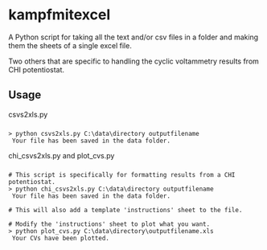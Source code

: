 # kampfmitexcel

A Python script for taking all the text and/or csv files in a folder and making them the sheets of a single excel file.  

Two others that are specific to handling the cyclic voltammetry results from CHI potentiostat.

## Usage

csvs2xls.py
###
	> python csvs2xls.py C:\data\directory outputfilename
	 Your file has been saved in the data folder.
  	
chi_csvs2xls.py and plot_cvs.py
###
    # This script is specifically for formatting results from a CHI potentiostat.
	> python chi_csvs2xls.py C:\data\directory outputfilename	 
     Your file has been saved in the data folder.

    # This will also add a template 'instructions' sheet to the file.

    # Modify the 'instructions' sheet to plot what you want.
	> python plot_cvs.py C:\data\directory\outputfilename.xls	
     Your CVs have been plotted.


	
